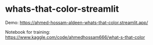 # whats-that-color-streamlit

Demo: https://ahmed-hossam-aldeen-whats-that-color.streamlit.app/


Notebook for training: https://www.kaggle.com/code/ahmedhossam666/what-s-that-color
